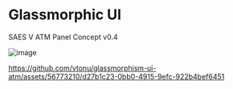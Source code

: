 # Glassmorphic UI

SAES V ATM Panel Concept v0.4

![image](https://github.com/vtonu/glassmorphism-ui-atm/assets/56773210/2e181b4d-156b-418c-a385-b68b0a4a66f8)


https://github.com/vtonu/glassmorphism-ui-atm/assets/56773210/d27b1c23-0bb0-4915-9efc-922b4bef6451

